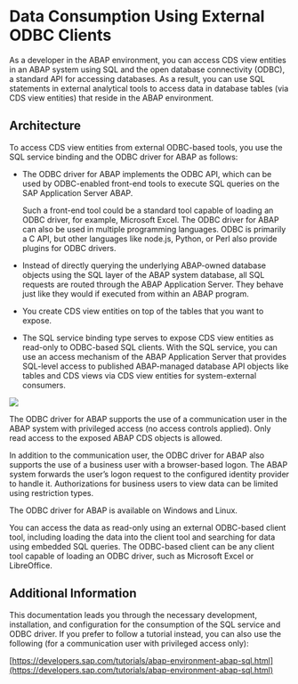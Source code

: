 <!-- loio02375713d5a240c89285811454cf3369 -->

# Data Consumption Using External ODBC Clients

As a developer in the ABAP environment, you can access CDS view entities in an ABAP system using SQL and the open database connectivity \(ODBC\), a standard API for accessing databases. As a result, you can use SQL statements in external analytical tools to access data in database tables \(via CDS view entities\) that reside in the ABAP environment.



<a name="loio02375713d5a240c89285811454cf3369__section_yc3_twz_vqb"/>

## Architecture

To access CDS view entities from external ODBC-based tools, you use the SQL service binding and the ODBC driver for ABAP as follows:

-   The ODBC driver for ABAP implements the ODBC API, which can be used by ODBC-enabled front-end tools to execute SQL queries on the SAP Application Server ABAP.

    Such a front-end tool could be a standard tool capable of loading an ODBC driver, for example, Microsoft Excel. The ODBC driver for ABAP can also be used in multiple programming languages. ODBC is primarily a C API, but other languages like node.js, Python, or Perl also provide plugins for ODBC drivers.

-   Instead of directly querying the underlying ABAP-owned database objects using the SQL layer of the ABAP system database, all SQL requests are routed through the ABAP Application Server. They behave just like they would if executed from within an ABAP program.

-   You create CDS view entities on top of the tables that you want to expose.
-   The SQL service binding type serves to expose CDS view entities as read-only to ODBC-based SQL clients. With the SQL service, you can use an access mechanism of the ABAP Application Server that provides SQL-level access to published ABAP-managed database API objects like tables and CDS views via CDS view entities for system-external consumers.


![](images/ODBC_Driver_for_ABAP_and_SQL_Service_Architecture_bfcabf5.png)

The ODBC driver for ABAP supports the use of a communication user in the ABAP system with privileged access \(no access controls applied\). Only read access to the exposed ABAP CDS objects is allowed.

In addition to the communication user, the ODBC driver for ABAP also supports the use of a business user with a browser-based logon. The ABAP system forwards the user’s logon request to the configured identity provider to handle it. Authorizations for business users to view data can be limited using restriction types.

The ODBC driver for ABAP is available on Windows and Linux.

You can access the data as read-only using an external ODBC-based client tool, including loading the data into the client tool and searching for data using embedded SQL queries. The ODBC-based client can be any client tool capable of loading an ODBC driver, such as Microsoft Excel or LibreOffice.



<a name="loio02375713d5a240c89285811454cf3369__section_dsr_lzz_1tb"/>

## Additional Information

This documentation leads you through the necessary development, installation, and configuration for the consumption of the SQL service and ODBC driver. If you prefer to follow a tutorial instead, you can also use the following \(for a communication user with privileged access only\):

[https://developers.sap.com/tutorials/abap-environment-abap-sql.html](https://developers.sap.com/tutorials/abap-environment-abap-sql.html)


